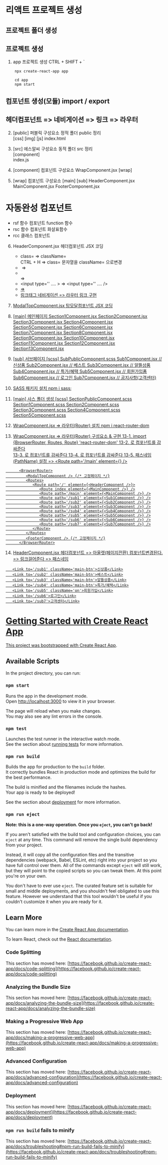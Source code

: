# 리액트 프로젝트 생성

## 프로젝트 폴더 생성

## 프로젝트 생성

1. app 프로젝트 생성
   CTRL + SHIFT + `

```JS
    npx create-react-app app

    cd app
    npm start
```


## 컴포넌트 생성(모듈) import / export

## 헤더컴포넌트 => 네비게이션 => 링크 => 라우터

2. [public] 퍼블릭 구성요소 정적 폴더 public 정리  
   [css]
   [img]
   [js]
   index.html

3. [src] 에스알씨 구성요소 동적 폴더 src 정리  
   [component]  
   index.js

4. [component] 컴포넌트 구성요소
   WrapComponent.jsx
   [wrap]

5. [wrap] 컴포넌트 구성요소
   [main]
   [sub]
   HeaderComponent.jsx
   MainComponent.jsx
   FooterComponent.jsx

# 자동완성 컴포넌트

- rsf 함수 컴포넌트 function 함수
- rsc 함수 컴포넌트 화살표함수
- rcc 클래스 컴포넌트

6. HeaderComponent.jsx 헤더컴포넌트 JSX 코딩

   - class= => className=  
     CTRL + H => class= 문자열을 className= 으로변경
   - <img src='' alt='' > => <img src='' alt='' />
   - <br> => <br />
   - <input type='' .... > => <input type='' .... />
   - <a href='#'> => <a href='!#'>
   - 링크태그 네비게이션 => 라우터 링크 구현

7. ModalTopComponent.jsx 탑모달컴포넌트 JSX 코딩

8. [main] 메인페이지
   Section1Component.jsx
   Section2Component.jsx
   Section3Component.jsx
   Section4Component.jsx
   Section5Component.jsx
   Section6Component.jsx
   Section7Component.jsx
   Section8Component.jsx
   Section9Component.jsx
   Section10Component.jsx
   Section11Component.jsx
   Section12Component.jsx
   Section13Component.jsx

9. [sub] 서브페이지
   [scss]
   SubPublicComponent.scss
   Sub1Component.jsx // 신상품
   Sub2Component.jsx // 베스트
   Sub3Component.jsx // 알뜰상품
   Sub4Component.jsx // 특가/혜택
   Sub5Component.jsx // 회원가입폼
   Sub6Component.jsx // 로그인
   Sub7Component.jsx // 공지사항(고객센터)

10. SASS 패키지 설치
    npm i sass;

11. [main] 사스 폴더 생성
    [scss]
    SectionPublicComponent.scss
    Section1Component.scss
    Section2Component.scss
    Section3Component.scss
    Section4Component.scss
    Section5Component.scss

12. WrapComponent.jsx => 라우터(Router) 설치
    npm i react-router-dom

13. WrapComponent.jsx => 라우터(Router) 구성요소 & 구현
    13-1. import {BrowserRouter, Routes, Route} 'react-router-dom'
    13-2. <BrowserRouter>로 컴포넌트를 감싸준다  
    13-3. <Routes>로 컴포넌트를 감싸준다
    13-4. <Route>로 컴포넌트를 감싸준다
    13-5. 패스네임(PathName) 설정 => <Route path='/main' element={<MainComponent />} />

```JS
      <BrowserRouter>
         <ModalTopComponent /> {/* 고정페이지 */}
         <Routes>
            <Route path='/' element={<HeaderComponent />}>
               <Route index element={<MainComponent />} />
               <Route path='/main' element={<MainComponent />} />
               <Route path='/sub1' element={<Sub1Component />} />
               <Route path='/sub2' element={<Sub2Component />} />
               <Route path='/sub3' element={<Sub3Component />} />
               <Route path='/sub4' element={<Sub4Component />} />
               <Route path='/sub5' element={<Sub5Component />} />
               <Route path='/sub6' element={<Sub6Component />} />
               <Route path='/sub7' element={<Sub7Component />} />
            </Route>
         </Routes>
         <FooterComponent /> {/* 고정페이지 */}
      </BrowserRouter>

```

14. HeaderComponent.jsx 헤더컴포넌트
    => 아울렛(페이지전환) 컴포넌트변경된다.
    => 링크걸어준다 => 패스네임

```JS
   <Link to='/sub1' className='main-btn'>신상품</Link>
   <Link to='/sub2' className='main-btn'>베스트</Link>
   <Link to='/sub3' className='main-btn'>알뜰상품</Link>
   <Link to='/sub4' className='main-btn'>특가/혜택</Link>
   <Link to='/sub5' className='on'>회원가입</Link>
   <Link to='/sub6'>로그인</Link>
   <Link to='/sub7'>고객센터</Link>
```

# Getting Started with Create React App

This project was bootstrapped with [Create React App](https://github.com/facebook/create-react-app).

## Available Scripts

In the project directory, you can run:

### `npm start`

Runs the app in the development mode.\
Open [http://localhost:3000](http://localhost:3000) to view it in your browser.

The page will reload when you make changes.\
You may also see any lint errors in the console.

### `npm test`

Launches the test runner in the interactive watch mode.\
See the section about [running tests](https://facebook.github.io/create-react-app/docs/running-tests) for more information.

### `npm run build`

Builds the app for production to the `build` folder.\
It correctly bundles React in production mode and optimizes the build for the best performance.

The build is minified and the filenames include the hashes.\
Your app is ready to be deployed!

See the section about [deployment](https://facebook.github.io/create-react-app/docs/deployment) for more information.

### `npm run eject`

**Note: this is a one-way operation. Once you `eject`, you can't go back!**

If you aren't satisfied with the build tool and configuration choices, you can `eject` at any time. This command will remove the single build dependency from your project.

Instead, it will copy all the configuration files and the transitive dependencies (webpack, Babel, ESLint, etc) right into your project so you have full control over them. All of the commands except `eject` will still work, but they will point to the copied scripts so you can tweak them. At this point you're on your own.

You don't have to ever use `eject`. The curated feature set is suitable for small and middle deployments, and you shouldn't feel obligated to use this feature. However we understand that this tool wouldn't be useful if you couldn't customize it when you are ready for it.

## Learn More

You can learn more in the [Create React App documentation](https://facebook.github.io/create-react-app/docs/getting-started).

To learn React, check out the [React documentation](https://reactjs.org/).

### Code Splitting

This section has moved here: [https://facebook.github.io/create-react-app/docs/code-splitting](https://facebook.github.io/create-react-app/docs/code-splitting)

### Analyzing the Bundle Size

This section has moved here: [https://facebook.github.io/create-react-app/docs/analyzing-the-bundle-size](https://facebook.github.io/create-react-app/docs/analyzing-the-bundle-size)

### Making a Progressive Web App

This section has moved here: [https://facebook.github.io/create-react-app/docs/making-a-progressive-web-app](https://facebook.github.io/create-react-app/docs/making-a-progressive-web-app)

### Advanced Configuration

This section has moved here: [https://facebook.github.io/create-react-app/docs/advanced-configuration](https://facebook.github.io/create-react-app/docs/advanced-configuration)

### Deployment

This section has moved here: [https://facebook.github.io/create-react-app/docs/deployment](https://facebook.github.io/create-react-app/docs/deployment)

### `npm run build` fails to minify

This section has moved here: [https://facebook.github.io/create-react-app/docs/troubleshooting#npm-run-build-fails-to-minify](https://facebook.github.io/create-react-app/docs/troubleshooting#npm-run-build-fails-to-minify)
